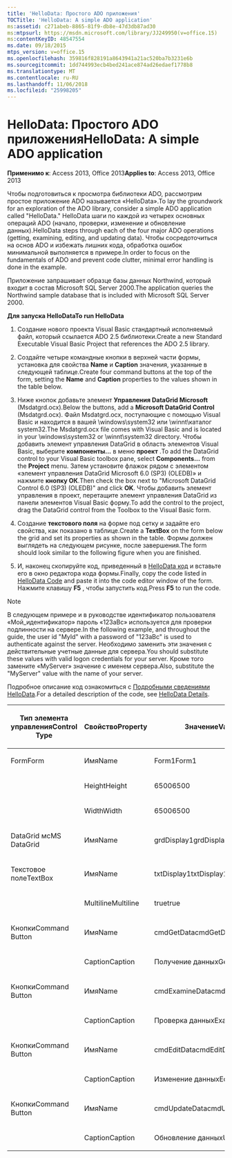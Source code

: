 ```yaml
---
title: 'HelloData: Простого ADO приложения'
TOCTitle: 'HelloData: A simple ADO application'
ms:assetid: c271abeb-8865-81f9-db8e-47d3db87ad30
ms:mtpsurl: https://msdn.microsoft.com/library/JJ249950(v=office.15)
ms:contentKeyID: 48547554
ms.date: 09/18/2015
mtps_version: v=office.15
ms.openlocfilehash: 359816f828191a8643941a21ac520ba7b3231e6b
ms.sourcegitcommit: 1dd744993ecb4bed241ace874ad26edaef1778b8
ms.translationtype: MT
ms.contentlocale: ru-RU
ms.lasthandoff: 11/06/2018
ms.locfileid: "25998205"
---
```

# <a name="hellodata-a-simple-ado-application"></a><span data-ttu-id="0bb5f-102">HelloData: Простого ADO приложения</span><span class="sxs-lookup"><span data-stu-id="0bb5f-102">HelloData: A simple ADO application</span></span>

<span data-ttu-id="0bb5f-103">**Применимо к**: Access 2013, Office 2013</span><span class="sxs-lookup"><span data-stu-id="0bb5f-103">**Applies to**: Access 2013, Office 2013</span></span>

<span data-ttu-id="0bb5f-104">Чтобы подготовиться к просмотра библиотеки ADO, рассмотрим простое приложение ADO называется «HelloData».</span><span class="sxs-lookup"><span data-stu-id="0bb5f-104">To lay the groundwork for an exploration of the ADO library, consider a simple ADO application called "HelloData."</span></span> <span data-ttu-id="0bb5f-105">HelloData шаги по каждой из четырех основных операций ADO (начало, проверки, изменение и обновление данных).</span><span class="sxs-lookup"><span data-stu-id="0bb5f-105">HelloData steps through each of the four major ADO operations (getting, examining, editing, and updating data).</span></span> <span data-ttu-id="0bb5f-106">Чтобы сосредоточиться на основ ADO и избежать лишних кода, обработка ошибок минимальной выполняется в примере.</span><span class="sxs-lookup"><span data-stu-id="0bb5f-106">In order to focus on the fundamentals of ADO and prevent code clutter, minimal error handling is done in the example.</span></span>

<span data-ttu-id="0bb5f-107">Приложение запрашивает образце базы данных Northwind, который входит в состав Microsoft SQL Server 2000.</span><span class="sxs-lookup"><span data-stu-id="0bb5f-107">The application queries the Northwind sample database that is included with Microsoft SQL Server 2000.</span></span>

<span data-ttu-id="0bb5f-108">**Для запуска HelloData**</span><span class="sxs-lookup"><span data-stu-id="0bb5f-108">**To run HelloData**</span></span>

1.  <span data-ttu-id="0bb5f-109">Создание нового проекта Visual Basic стандартный исполняемый файл, который ссылается ADO 2.5 библиотеки.</span><span class="sxs-lookup"><span data-stu-id="0bb5f-109">Create a new Standard Executable Visual Basic Project that references the ADO 2.5 library.</span></span>

2.  <span data-ttu-id="0bb5f-110">Создайте четыре командные кнопки в верхней части формы, установка для свойства **Name** и **Caption** значения, указанные в следующей таблице.</span><span class="sxs-lookup"><span data-stu-id="0bb5f-110">Create four command buttons at the top of the form, setting the **Name** and **Caption** properties to the values shown in the table below.</span></span>

3.  <span data-ttu-id="0bb5f-111">Ниже кнопок добавьте элемент **Управления DataGrid Microsoft** (Msdatgrd.ocx).</span><span class="sxs-lookup"><span data-stu-id="0bb5f-111">Below the buttons, add a **Microsoft DataGrid Control** (Msdatgrd.ocx).</span></span> <span data-ttu-id="0bb5f-112">Файл Msdatgrd.ocx, поступающие с помощью Visual Basic и находится в вашей \\windows\\system32 или \\winnt\\каталог system32.</span><span class="sxs-lookup"><span data-stu-id="0bb5f-112">The Msdatgrd.ocx file comes with Visual Basic and is located in your \\windows\\system32 or \\winnt\\system32 directory.</span></span> <span data-ttu-id="0bb5f-113">Чтобы добавить элемент управления DataGrid в область элементов Visual Basic, выберите **компоненты...** в меню **проект** .</span><span class="sxs-lookup"><span data-stu-id="0bb5f-113">To add the DataGrid control to your Visual Basic toolbox pane, select **Components...** from the **Project** menu.</span></span> <span data-ttu-id="0bb5f-114">Затем установите флажок рядом с элементом «элемент управления DataGrid Microsoft 6.0 (SP3) (OLEDB)» и нажмите **кнопку ОК**.</span><span class="sxs-lookup"><span data-stu-id="0bb5f-114">Then check the box next to "Microsoft DataGrid Control 6.0 (SP3) (OLEDB)" and click **OK**.</span></span> <span data-ttu-id="0bb5f-115">Чтобы добавить элемент управления в проект, перетащите элемент управления DataGrid из панели элементов Visual Basic форму.</span><span class="sxs-lookup"><span data-stu-id="0bb5f-115">To add the control to the project, drag the DataGrid control from the Toolbox to the Visual Basic form.</span></span>

4.  <span data-ttu-id="0bb5f-116">Создание **текстового поля** на форме под сетку и задайте его свойства, как показано в таблице.</span><span class="sxs-lookup"><span data-stu-id="0bb5f-116">Create a **TextBox** on the form below the grid and set its properties as shown in the table.</span></span> <span data-ttu-id="0bb5f-117">Формы должен выглядеть на следующем рисунке, после завершения.</span><span class="sxs-lookup"><span data-stu-id="0bb5f-117">The form should look similar to the following figure when you are finished.</span></span>

5.  <span data-ttu-id="0bb5f-118">И, наконец скопируйте код, приведенный в [HelloData код](hellodata-code.md) и вставьте его в окно редактора кода формы.</span><span class="sxs-lookup"><span data-stu-id="0bb5f-118">Finally, copy the code listed in [HelloData Code](hellodata-code.md) and paste it into the code editor window of the form.</span></span> <span data-ttu-id="0bb5f-119">Нажмите клавишу **F5** , чтобы запустить код.</span><span class="sxs-lookup"><span data-stu-id="0bb5f-119">Press **F5** to run the code.</span></span>

> [!NOTE]
> <span data-ttu-id="0bb5f-120">В следующем примере и в руководстве идентификатор пользователя «Мой_идентификатор» пароль «123aBc» используется для проверки подлинности на сервере.</span><span class="sxs-lookup"><span data-stu-id="0bb5f-120">In the following example, and throughout the guide, the user id "MyId" with a password of "123aBc" is used to authenticate against the server.</span></span> <span data-ttu-id="0bb5f-121">Необходимо заменить эти значения с действительные учетные данные для сервера.</span><span class="sxs-lookup"><span data-stu-id="0bb5f-121">You should substitute these values with valid logon credentials for your server.</span></span> <span data-ttu-id="0bb5f-122">Кроме того замените «MyServer» значение с именем сервера.</span><span class="sxs-lookup"><span data-stu-id="0bb5f-122">Also, substitute the "MyServer" value with the name of your server.</span></span>

<span data-ttu-id="0bb5f-123">Подробное описание код ознакомиться с [Подробными сведениями HelloData](hellodata-details.md).</span><span class="sxs-lookup"><span data-stu-id="0bb5f-123">For a detailed description of the code, see [HelloData Details](hellodata-details.md).</span></span>

<table>
<colgroup>
<col style="width: 33%" />
<col style="width: 33%" />
<col style="width: 33%" />
</colgroup>
<thead>
<tr class="header">
<th><p><span data-ttu-id="0bb5f-124">Тип элемента управления</span><span class="sxs-lookup"><span data-stu-id="0bb5f-124">Control Type</span></span></p></th>
<th><p><span data-ttu-id="0bb5f-125">Свойство</span><span class="sxs-lookup"><span data-stu-id="0bb5f-125">Property</span></span></p></th>
<th><p><span data-ttu-id="0bb5f-126">Значение</span><span class="sxs-lookup"><span data-stu-id="0bb5f-126">Value</span></span></p></th>
</tr>
</thead>
<tbody>
<tr class="odd">
<td><p><span data-ttu-id="0bb5f-127">Form</span><span class="sxs-lookup"><span data-stu-id="0bb5f-127">Form</span></span></p></td>
<td><p><span data-ttu-id="0bb5f-128">Имя</span><span class="sxs-lookup"><span data-stu-id="0bb5f-128">Name</span></span></p></td>
<td><p><span data-ttu-id="0bb5f-129">Form1</span><span class="sxs-lookup"><span data-stu-id="0bb5f-129">Form1</span></span></p></td>
</tr>
<tr class="even">
<td><p><br />
</p></td>
<td><p><span data-ttu-id="0bb5f-130">Height</span><span class="sxs-lookup"><span data-stu-id="0bb5f-130">Height</span></span></p></td>
<td><p><span data-ttu-id="0bb5f-131">6500</span><span class="sxs-lookup"><span data-stu-id="0bb5f-131">6500</span></span></p></td>
</tr>
<tr class="odd">
<td><p><br />
</p></td>
<td><p><span data-ttu-id="0bb5f-132">Width</span><span class="sxs-lookup"><span data-stu-id="0bb5f-132">Width</span></span></p></td>
<td><p><span data-ttu-id="0bb5f-133">6500</span><span class="sxs-lookup"><span data-stu-id="0bb5f-133">6500</span></span></p></td>
</tr>
<tr class="even">
<td><p><span data-ttu-id="0bb5f-134">DataGrid мс</span><span class="sxs-lookup"><span data-stu-id="0bb5f-134">MS DataGrid</span></span></p></td>
<td><p><span data-ttu-id="0bb5f-135">Имя</span><span class="sxs-lookup"><span data-stu-id="0bb5f-135">Name</span></span></p></td>
<td><p><span data-ttu-id="0bb5f-136">grdDisplay1</span><span class="sxs-lookup"><span data-stu-id="0bb5f-136">grdDisplay1</span></span></p></td>
</tr>
<tr class="odd">
<td><p><span data-ttu-id="0bb5f-137">Текстовое поле</span><span class="sxs-lookup"><span data-stu-id="0bb5f-137">TextBox</span></span></p></td>
<td><p><span data-ttu-id="0bb5f-138">Имя</span><span class="sxs-lookup"><span data-stu-id="0bb5f-138">Name</span></span></p></td>
<td><p><span data-ttu-id="0bb5f-139">txtDisplay1</span><span class="sxs-lookup"><span data-stu-id="0bb5f-139">txtDisplay1</span></span></p></td>
</tr>
<tr class="even">
<td><p><br />
</p></td>
<td><p><span data-ttu-id="0bb5f-140">Multiline</span><span class="sxs-lookup"><span data-stu-id="0bb5f-140">Multiline</span></span></p></td>
<td><p><span data-ttu-id="0bb5f-141">true</span><span class="sxs-lookup"><span data-stu-id="0bb5f-141">true</span></span></p></td>
</tr>
<tr class="odd">
<td><p><span data-ttu-id="0bb5f-142">Кнопки</span><span class="sxs-lookup"><span data-stu-id="0bb5f-142">Command Button</span></span></p></td>
<td><p><span data-ttu-id="0bb5f-143">Имя</span><span class="sxs-lookup"><span data-stu-id="0bb5f-143">Name</span></span></p></td>
<td><p><span data-ttu-id="0bb5f-144">cmdGetData</span><span class="sxs-lookup"><span data-stu-id="0bb5f-144">cmdGetData</span></span></p></td>
</tr>
<tr class="even">
<td><p><br />
</p></td>
<td><p><span data-ttu-id="0bb5f-145">Caption</span><span class="sxs-lookup"><span data-stu-id="0bb5f-145">Caption</span></span></p></td>
<td><p><span data-ttu-id="0bb5f-146">Получение данных</span><span class="sxs-lookup"><span data-stu-id="0bb5f-146">Get Data</span></span></p></td>
</tr>
<tr class="odd">
<td><p><span data-ttu-id="0bb5f-147">Кнопки</span><span class="sxs-lookup"><span data-stu-id="0bb5f-147">Command Button</span></span></p></td>
<td><p><span data-ttu-id="0bb5f-148">Имя</span><span class="sxs-lookup"><span data-stu-id="0bb5f-148">Name</span></span></p></td>
<td><p><span data-ttu-id="0bb5f-149">cmdExamineData</span><span class="sxs-lookup"><span data-stu-id="0bb5f-149">cmdExamineData</span></span></p></td>
</tr>
<tr class="even">
<td><p><br />
</p></td>
<td><p><span data-ttu-id="0bb5f-150">Caption</span><span class="sxs-lookup"><span data-stu-id="0bb5f-150">Caption</span></span></p></td>
<td><p><span data-ttu-id="0bb5f-151">Проверка данных</span><span class="sxs-lookup"><span data-stu-id="0bb5f-151">Examine Data</span></span></p></td>
</tr>
<tr class="odd">
<td><p><span data-ttu-id="0bb5f-152">Кнопки</span><span class="sxs-lookup"><span data-stu-id="0bb5f-152">Command Button</span></span></p></td>
<td><p><span data-ttu-id="0bb5f-153">Имя</span><span class="sxs-lookup"><span data-stu-id="0bb5f-153">Name</span></span></p></td>
<td><p><span data-ttu-id="0bb5f-154">cmdEditData</span><span class="sxs-lookup"><span data-stu-id="0bb5f-154">cmdEditData</span></span></p></td>
</tr>
<tr class="even">
<td><p><br />
</p></td>
<td><p><span data-ttu-id="0bb5f-155">Caption</span><span class="sxs-lookup"><span data-stu-id="0bb5f-155">Caption</span></span></p></td>
<td><p><span data-ttu-id="0bb5f-156">Изменение данных</span><span class="sxs-lookup"><span data-stu-id="0bb5f-156">Edit Data</span></span></p></td>
</tr>
<tr class="odd">
<td><p><span data-ttu-id="0bb5f-157">Кнопки</span><span class="sxs-lookup"><span data-stu-id="0bb5f-157">Command Button</span></span></p></td>
<td><p><span data-ttu-id="0bb5f-158">Имя</span><span class="sxs-lookup"><span data-stu-id="0bb5f-158">Name</span></span></p></td>
<td><p><span data-ttu-id="0bb5f-159">cmdUpdateData</span><span class="sxs-lookup"><span data-stu-id="0bb5f-159">cmdUpdateData</span></span></p></td>
</tr>
<tr class="even">
<td><p><br />
</p></td>
<td><p><span data-ttu-id="0bb5f-160">Caption</span><span class="sxs-lookup"><span data-stu-id="0bb5f-160">Caption</span></span></p></td>
<td><p><span data-ttu-id="0bb5f-161">Обновление данных</span><span class="sxs-lookup"><span data-stu-id="0bb5f-161">Update Data</span></span></p></td>
</tr>
</tbody>
</table>



